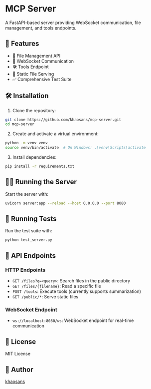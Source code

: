 # MCP Server

A FastAPI-based server providing WebSocket communication, file management, and tools endpoints.

## 🚀 Features

- 📁 File Management API
- 🔌 WebSocket Communication
- 🛠️ Tools Endpoint
- 📄 Static File Serving
- ✅ Comprehensive Test Suite

## 🛠️ Installation

1. Clone the repository:
```bash
git clone https://github.com/khaosans/mcp-server.git
cd mcp-server
```

2. Create and activate a virtual environment:
```bash
python -m venv venv
source venv/bin/activate  # On Windows: .\venv\Scripts\activate
```

3. Install dependencies:
```bash
pip install -r requirements.txt
```

## 🏃‍♂️ Running the Server

Start the server with:
```bash
uvicorn server:app --reload --host 0.0.0.0 --port 8080
```

## 🧪 Running Tests

Run the test suite with:
```bash
python test_server.py
```

## 📡 API Endpoints

### HTTP Endpoints

- `GET /files?q=<query>`: Search files in the public directory
- `GET /files/{filename}`: Read a specific file
- `POST /tools`: Execute tools (currently supports summarization)
- `GET /public/*`: Serve static files

### WebSocket Endpoint

- `ws://localhost:8080/ws`: WebSocket endpoint for real-time communication

## 📝 License

MIT License

## 👤 Author

[khaosans](https://github.com/khaosans)